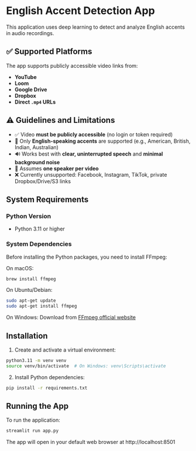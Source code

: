 # English Accent Detection App

This application uses deep learning to detect and analyze English accents in audio recordings.

## ✅ Supported Platforms

The app supports publicly accessible video links from:

- **YouTube**
- **Loom**
- **Google Drive**
- **Dropbox**
- **Direct `.mp4` URLs**

## ⚠️ Guidelines and Limitations

- ✅ Video **must be publicly accessible** (no login or token required)
- 🎯 Only **English-speaking accents** are supported (e.g., American, British, Indian, Australian)
- 🔊 Works best with **clear, uninterrupted speech** and **minimal background noise**
- 👤 Assumes **one speaker per video**
- ❌ Currently unsupported: Facebook, Instagram, TikTok, private Dropbox/Drive/S3 links

## System Requirements

### Python Version
- Python 3.11 or higher

### System Dependencies
Before installing the Python packages, you need to install FFmpeg:

On macOS:
```bash
brew install ffmpeg
```

On Ubuntu/Debian:
```bash
sudo apt-get update
sudo apt-get install ffmpeg
```

On Windows:
Download from [FFmpeg official website](https://ffmpeg.org/download.html)

## Installation

1. Create and activate a virtual environment:
```bash
python3.11 -m venv venv
source venv/bin/activate  # On Windows: venv\Scripts\activate
```

2. Install Python dependencies:
```bash
pip install -r requirements.txt
```

## Running the App

To run the application:
```bash
streamlit run app.py
```

The app will open in your default web browser at http://localhost:8501
